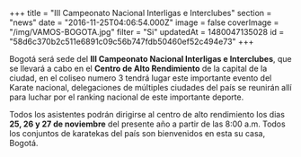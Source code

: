+++
title = "III Campeonato Nacional Interligas e Interclubes"
section = "news"
date = "2016-11-25T04:06:54.000Z"
image = false
coverImage = "/img/VAMOS-BOGOTA.jpg"
filter = "Si"
updatedAt = 1480047135028
id = "58d6c370b2c511e6891c09c56b747fdb50460ef52c494e73"
+++

Bogotá será sede del **III Campeonato Nacional Interligas e Interclubes**, que se llevará a cabo en el **Centro de Alto Rendimiento** de la capital de la ciudad, en el coliseo numero 3 tendrá lugar este importante evento del Karate nacional, delegaciones de múltiples ciudades del país se reunirán allí para luchar por el ranking nacional de este importante deporte. 

Todos los asistentes podrán dirigirse al centro de alto rendimiento los dias **25, 26 y 27 de noviembre** del presente año a partir de las 8:00 a.m. Todos los conjuntos de karatekas del país son bienvenidos en esta su casa, Bogotá.
